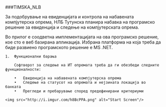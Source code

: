 ###TIMSKA_NLB


За подобрување на евиденцијата и контрола на набавената компјутерска опрема, НЛБ Тутунска планира набавка на програмско решение за евиденција и следење на компјутерската опрема. 

Во прилог е соодветна имплементацијата на ова програмско решение, кое сто е веб базирана апликација. Избрана платформа на која треба да биде развиено програмското решение е MS .NET. 

	1.	Функционални барања

      	Софтверот за следење на ИТ опремата треба да ги обезбеди следните функционалности:

        •	Евиденција на набавената компјутерска опрема
        •	Следење на статусот на опремата и нејзината локација во банката
        •	Прегледи и пребарување според предефинирани критериуми 

	<img src="http://i.imgur.com/h8BcPPA.png" alt="Start Screen"/> 	
